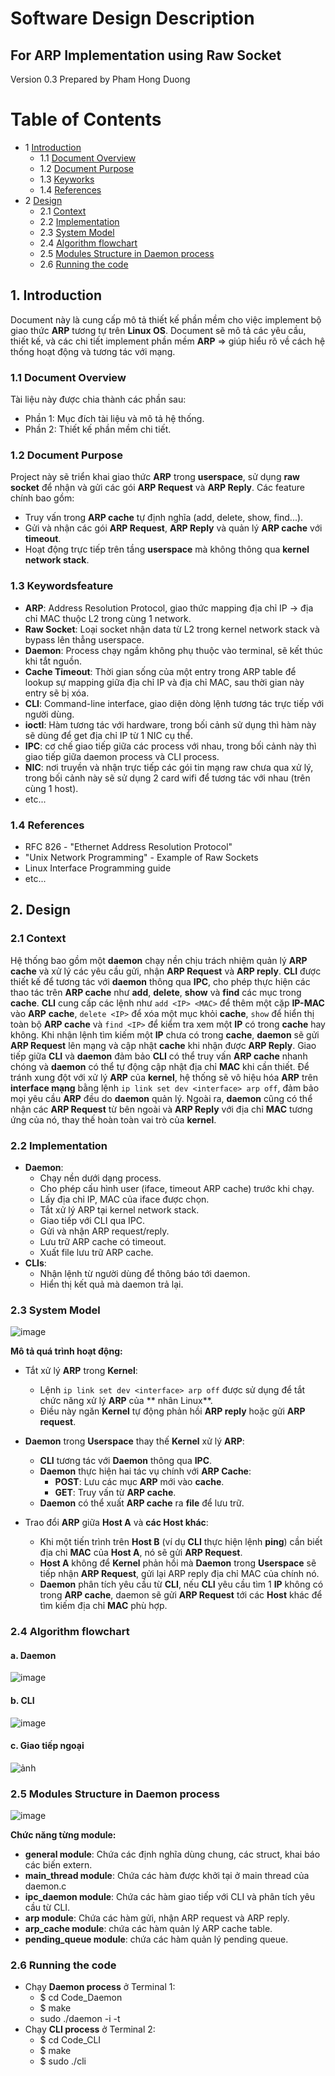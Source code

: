 # Software Design Description
## For ARP Implementation using Raw Socket

Version 0.3
Prepared by Pham Hong Duong  
 
Table of Contents
=================
* 1 [Introduction](#1-introduction)
  * 1.1 [Document Overview](#11-document-overview)
  * 1.2 [Document Purpose](#12-document-purpose)
  * 1.3 [Keyworks](#13-keyworks)
  * 1.4 [References](#14-references)
* 2 [Design](#2-overall-description)
    * 2.1 [Context](#21-context)
    * 2.2 [Implementation](#22-implementation)
    * 2.3 [System Model](#23-system-model)
    * 2.4 [Algorithm flowchart](#24-algorithm-flowchart)
    * 2.5 [Modules Structure in Daemon process](#25-modules-structure-in-daemon-process)
    * 2.6 [Running the code](#26-running-the-code)

## 1. Introduction
Document này là cung cấp mô tả thiết kế phần mềm cho việc implement bộ giao thức **ARP** tương tự trên **Linux OS**. Document sẽ mô tả các yêu cầu, thiết kế, và các chi tiết implement phần mềm **ARP** => giúp hiểu rõ về cách hệ thống hoạt động và tương tác với mạng.
### 1.1 Document Overview
Tài liệu này được chia thành các phần sau:
- Phần 1: Mục đích tài liệu và mô tả hệ thống.
- Phần 2: Thiết kế phần mềm chi tiết.
### 1.2 Document Purpose
Project này sẽ triển khai giao thức **ARP** trong **userspace**, sử dụng **raw socket** để nhận và gửi các gói **ARP Request** và **ARP Reply**. Các feature chính bao gồm:
- Truy vấn trong **ARP cache** tự định nghĩa (add, delete, show, find...).
- Gửi và nhận các gói **ARP Request**, **ARP Reply** và quản lý **ARP cache** với **timeout**.
- Hoạt động trực tiếp trên tầng **userspace** mà không thông qua **kernel network stack**.
### 1.3 Keywordsfeature
- **ARP**: Address Resolution Protocol, giao thức mapping địa chỉ IP -> địa chỉ MAC thuộc L2 trong cùng 1 network.
- **Raw Socket**: Loại socket nhận data từ L2 trong kernel network stack và bypass lên thẳng userspace.
- **Daemon**: Process chạy ngầm không phụ thuộc vào terminal, sẽ kết thúc khi tắt nguồn.
- **Cache Timeout**: Thời gian sống của một entry trong ARP table để lookup sự mapping giữa địa chỉ IP và địa chỉ MAC, sau thời gian này entry sẽ bị xóa.
- **CLI**: Command-line interface, giao diện dòng lệnh tương tác trực tiếp với người dùng.
- **ioctl**: Hàm tương tác với hardware, trong bối cảnh sử dụng  thì hàm này sẽ dùng để get địa chỉ IP từ 1 NIC cụ thể.
- **IPC**: cơ chế giao tiếp giữa các process với nhau, trong bối cảnh này thì giao tiếp giữa daemon process và CLI process.
- **NIC**: nơi truyền và nhận trực tiếp các gói tin mạng raw chưa qua xử lý, trong bối cảnh này sẽ sử dụng 2 card wifi để tương tác với nhau (trên cùng 1 host).
- etc...
### 1.4 References
- RFC 826 - "Ethernet Address Resolution Protocol"
- "Unix Network Programming" - Example of Raw Sockets
- Linux Interface Programming guide
- etc... 
## 2. Design
### 2.1 Context
Hệ thống bao gồm một **daemon** chạy nền chịu trách nhiệm quản lý **ARP cache** và xử lý các yêu cầu gửi, nhận **ARP Request** và **ARP reply**. **CLI** được thiết kế để tương tác với **daemon** thông qua **IPC**, cho phép thực hiện các thao tác trên **ARP cache** như **add**, **delete**, **show** và **find** các mục trong **cache**. **CLI** cung cấp các lệnh như `add <IP> <MAC>` để thêm một cặp **IP-MAC** vào **ARP** **cache**, `delete <IP>` để xóa một mục khỏi **cache**, `show` để hiển thị toàn bộ **ARP cache** và `find <IP>` để kiểm tra xem một **IP** có trong **cache** hay không. Khi nhận lệnh tìm kiếm một **IP** chưa có trong **cache**, **daemon** sẽ gửi **ARP Request** lên mạng và cập nhật **cache** khi nhận được **ARP Reply**. Giao tiếp giữa **CLI** và **daemon** đảm bảo **CLI** có thể truy vấn **ARP cache** nhanh chóng và **daemon** có thể tự động cập nhật địa chỉ **MAC** khi cần thiết. Để tránh xung đột với xử lý **ARP** của **kernel**, hệ thống sẽ vô hiệu hóa **ARP** trên **interface mạng** bằng lệnh `ip link set dev <interface> arp off`, đảm bảo mọi yêu cầu **ARP** đều do **daemon** quản lý. Ngoài ra, **daemon** cũng có thể nhận các **ARP Request** từ bên ngoài và **ARP Reply** với địa chỉ **MAC** tương ứng của nó, thay thế hoàn toàn vai trò của **kernel**.
### 2.2 Implementation
- **Daemon**:
  + Chạy nền dưới dạng process.
  + Cho phép cấu hình user (iface, timeout ARP cache) trước khi chạy.
  + Lấy địa chỉ IP, MAC của iface được chọn.
  + Tắt xử lý ARP tại kernel network stack.
  + Giao tiếp với CLI qua IPC.
  + Gửi và nhận ARP request/reply.
  + Lưu trữ ARP cache có timeout.
  + Xuất file lưu trữ ARP cache.
- **CLIs**:
  + Nhận lệnh từ người dùng để thông báo tới daemon.
  + Hiển thị kết quả mà daemon trả lại.

### 2.3 System Model

![image](https://github.com/user-attachments/assets/82c75231-33b8-4edd-8a35-f2e15bf08485)


**Mô tả quá trình hoạt động:**
  - Tắt xử lý **ARP** trong **Kernel**:
      - Lệnh `ip link set dev <interface> arp off` được sử dụng để tắt chức năng xử lý **ARP** của ** nhân Linux**.
      - Điều này ngăn **Kernel** tự động phản hồi **ARP reply** hoặc gửi **ARP request**.

  - **Daemon** trong **Userspace** thay thế **Kernel** xử lý **ARP**:
      - **CLI** tương tác với **Daemon** thông qua **IPC**.
      - **Daemon** thực hiện hai tác vụ chính với **ARP Cache**:
          - **POST**: Lưu các mục **ARP** mới vào **cache**.
          - **GET**: Truy vấn từ **ARP cache**.
      - **Daemon** có thể xuất **ARP cache** ra **file** để lưu trữ.

  - Trao đổi **ARP** giữa **Host A** và **các Host khác**:
      - Khi một tiến trình trên **Host B** (ví dụ **CLI** thực hiện lệnh **ping**) cần biết địa chỉ **MAC** của **Host A**, nó sẽ gửi **ARP Request**.
      - **Host A** không để **Kernel** phản hồi mà **Daemon** trong **Userspace** sẽ tiếp nhận **ARP Request**, gửi lại ARP reply địa chỉ MAC của chính nó.
      - **Daemon** phân tích yêu cầu từ **CLI**, nếu **CLI** yêu cầu tìm 1 **IP** không có trong **ARP cache**, daemon sẽ gửi **ARP Request** tới các **Host** khác để tìm kiếm địa chỉ **MAC** phù hợp.

### 2.4 Algorithm flowchart
#### a. Daemon

![image](https://github.com/user-attachments/assets/4e30367e-befc-4aab-af73-6120344e5aec)

#### b. CLI

![image](https://github.com/user-attachments/assets/596d33db-46a1-4ed4-801e-a4c7fe7dda4b)

#### c. Giao tiếp ngoại 

![ảnh](https://github.com/user-attachments/assets/bc28a836-25ec-43c4-a9dd-017c204d50c4)

### 2.5 Modules Structure in Daemon process

![image](https://github.com/user-attachments/assets/9ddf5513-a33e-4e74-b4fa-e8bc8e9b4c2e)

**Chức năng từng module:**
 - **general module**: Chứa các định nghĩa dùng chung, các struct, khai báo các biến extern.
 - **main_thread module**: Chứa các hàm được khởi tại ở main thread của daemon.c
 - **ipc_daemon module**: Chứa các hàm giao tiếp với CLI và phân tích yêu cầu từ CLI.
 - **arp module**: Chứa các hàm gửi, nhận ARP request và ARP reply.
 - **arp_cache module**: chứa các hàm quản lý ARP cache table.
 - **pending_queue module**: chứa các hàm quản lý pending queue.

### 2.6 Running the code
- Chạy **Daemon process** ở Terminal 1:
  - $ cd Code_Daemon
  - $ make
  - sudo ./daemon -i <interface> -t <timeout>
- Chạy **CLI process** ở Terminal 2:
  - $ cd Code_CLI
  - $ make
  - $ sudo ./cli
 


